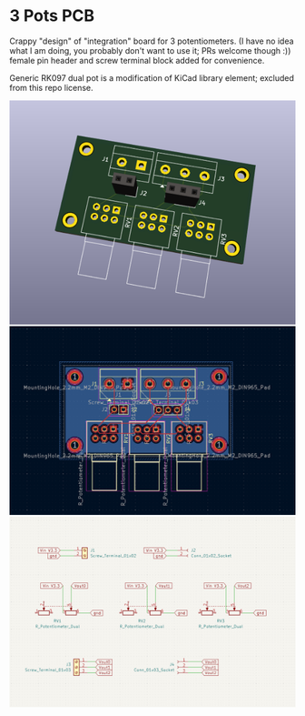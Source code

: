 # 3 Pots PCB

Crappy "design" of "integration" board for 3 potentiometers.
(I have no idea what I am doing, you probably don't want to use it; PRs welcome though :))
female pin header and screw terminal block added for convenience.

Generic RK097 dual pot is a modification of KiCad library element; excluded from this repo license.

![](media/3d.png)
![](media/pcb.png)
![](media/schematics.png)
